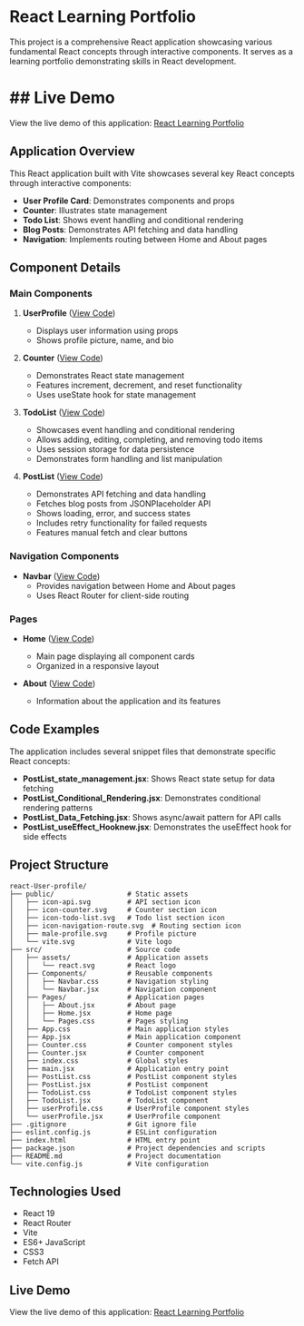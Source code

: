 # React Learning Portfolio

This project is a comprehensive React application showcasing various fundamental React concepts through interactive components. It serves as a learning portfolio demonstrating skills in React development.

# ## Live Demo

View the live demo of this application: [React Learning Portfolio](https://hjoseph777.github.io/react-User-profile)

## Application Overview

This React application built with Vite showcases several key React concepts through interactive components:

- **User Profile Card**: Demonstrates components and props
- **Counter**: Illustrates state management
- **Todo List**: Shows event handling and conditional rendering
- **Blog Posts**: Demonstrates API fetching and data handling
- **Navigation**: Implements routing between Home and About pages

## Component Details

### Main Components

1. **UserProfile** ([View Code](https://github.com/hjoseph777/react-user-profile/blob/main/src/userProfile.jsx))
   - Displays user information using props
   - Shows profile picture, name, and bio

2. **Counter** ([View Code](https://github.com/hjoseph777react-user-profile/blob/main/src/Counter.jsx))
   - Demonstrates React state management
   - Features increment, decrement, and reset functionality
   - Uses useState hook for state management

3. **TodoList** ([View Code](https://github.com/hjoseph7777/react-user-profile/blob/main/src/TodoList.jsx))
   - Showcases event handling and conditional rendering
   - Allows adding, editing, completing, and removing todo items
   - Uses session storage for data persistence
   - Demonstrates form handling and list manipulation

4. **PostList** ([View Code](https://github.com/hjoseph777/react-user-profile/blob/main/src/PostList.jsx))
   - Demonstrates API fetching and data handling
   - Fetches blog posts from JSONPlaceholder API
   - Shows loading, error, and success states
   - Includes retry functionality for failed requests
   - Features manual fetch and clear buttons

### Navigation Components

- **Navbar** ([View Code](https://github.com/hjoseph777/reactuUser-profile/blob/main/src/Components/Navbar.jsx))
  - Provides navigation between Home and About pages
  - Uses React Router for client-side routing

### Pages

- **Home** ([View Code](https://github.com/hjoseph777/react-user-profile/blob/main/src/Pages/Home.jsx))
  - Main page displaying all component cards
  - Organized in a responsive layout

- **About** ([View Code](https://github.com/hjoseph777/react-user-profile/blob/main/src/Pages/About.jsx))
  - Information about the application and its features

## Code Examples

The application includes several snippet files that demonstrate specific React concepts:

- **PostList_state_management.jsx**: Shows React state setup for data fetching
- **PostList_Conditional_Rendering.jsx**: Demonstrates conditional rendering patterns
- **PostList_Data_Fetching.jsx**: Shows async/await pattern for API calls
- **PostList_useEffect_Hooknew.jsx**: Demonstrates the useEffect hook for side effects

## Project Structure

```
react-User-profile/
├── public/                  # Static assets
│   ├── icon-api.svg         # API section icon
│   ├── icon-counter.svg     # Counter section icon
│   ├── icon-todo-list.svg   # Todo list section icon
│   ├── icon-navigation-route.svg  # Routing section icon
│   ├── male-profile.svg     # Profile picture
│   └── vite.svg             # Vite logo
├── src/                     # Source code
│   ├── assets/              # Application assets
│   │   └── react.svg        # React logo
│   ├── Components/          # Reusable components
│   │   ├── Navbar.css       # Navigation styling
│   │   └── Navbar.jsx       # Navigation component
│   ├── Pages/               # Application pages
│   │   ├── About.jsx        # About page
│   │   ├── Home.jsx         # Home page
│   │   └── Pages.css        # Pages styling
│   ├── App.css              # Main application styles
│   ├── App.jsx              # Main application component
│   ├── Counter.css          # Counter component styles
│   ├── Counter.jsx          # Counter component
│   ├── index.css            # Global styles
│   ├── main.jsx             # Application entry point
│   ├── PostList.css         # PostList component styles
│   ├── PostList.jsx         # PostList component
│   ├── TodoList.css         # TodoList component styles
│   ├── TodoList.jsx         # TodoList component
│   ├── userProfile.css      # UserProfile component styles
│   └── userProfile.jsx      # UserProfile component
├── .gitignore               # Git ignore file
├── eslint.config.js         # ESLint configuration
├── index.html               # HTML entry point
├── package.json             # Project dependencies and scripts
├── README.md                # Project documentation
└── vite.config.js           # Vite configuration
```

## Technologies Used

- React 19
- React Router
- Vite
- ES6+ JavaScript
- CSS3
- Fetch API


## Live Demo

View the live demo of this application: [React Learning Portfolio](https://hjoseph777.github.io/react-User-profile)
